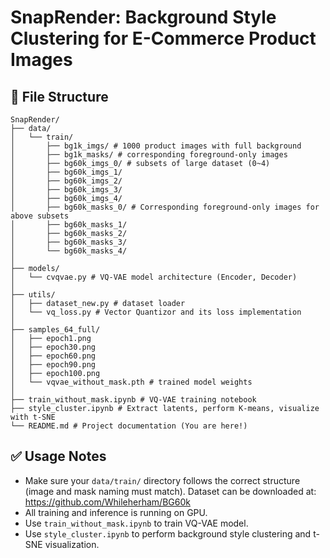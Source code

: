 # SnapRender: Background Style Clustering for E-Commerce Product Images

## 📁 File Structure
``` Text
SnapRender/
├── data/
│   └── train/
│       ├── bg1k_imgs/ # 1000 product images with full background
│       ├── bg1k_masks/ # corresponding foreground-only images
│       ├── bg60k_imgs_0/ # subsets of large dataset (0~4)
│       ├── bg60k_imgs_1/
│       ├── bg60k_imgs_2/
│       ├── bg60k_imgs_3/
│       ├── bg60k_imgs_4/
│       ├── bg60k_masks_0/ # Corresponding foreground-only images for above subsets
│       ├── bg60k_masks_1/
│       ├── bg60k_masks_2/
│       ├── bg60k_masks_3/
│       └── bg60k_masks_4/
│
├── models/
│   └── cvqvae.py # VQ-VAE model architecture (Encoder, Decoder)
│
├── utils/
│   ├── dataset_new.py # dataset loader
│   └── vq_loss.py # Vector Quantizor and its loss implementation
│
├── samples_64_full/
│   ├── epoch1.png
│   ├── epoch30.png
│   ├── epoch60.png
│   ├── epoch90.png
│   ├── epoch100.png
│   └── vqvae_without_mask.pth # trained model weights
│
├── train_without_mask.ipynb # VQ-VAE training notebook
├── style_cluster.ipynb # Extract latents, perform K-means, visualize with t-SNE
└── README.md # Project documentation (You are here!)
```
## ✅ Usage Notes
- Make sure your `data/train/` directory follows the correct structure (image and mask naming must match).
  Dataset can be downloaded at: https://github.com/Whileherham/BG60k
- All training and inference is running on GPU.
- Use `train_without_mask.ipynb` to train VQ-VAE model.
- Use `style_cluster.ipynb` to perform background style clustering and t-SNE visualization.